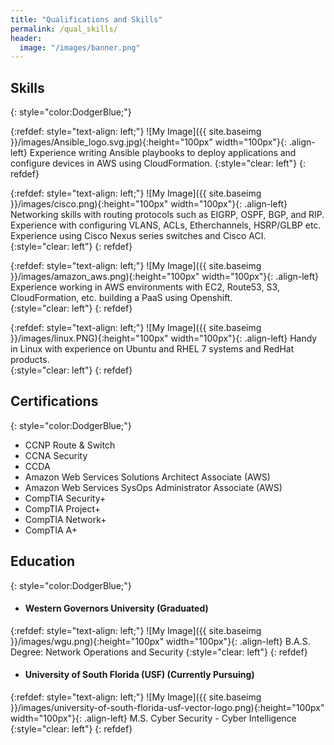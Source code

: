 ```yaml
---
title: "Qualifications and Skills"
permalink: /qual_skills/
header:
  image: "/images/banner.png"
---
```




## Skills
{: style="color:DodgerBlue;"}

{:refdef: style="text-align: left;"}
![My Image]({{ site.baseimg }}/images/Ansible_logo.svg.jpg){:height="100px" width="100px"}{: .align-left} Experience writing Ansible playbooks to deploy applications and configure devices in AWS using CloudFormation.
{:style="clear: left"}
{: refdef}


{:refdef: style="text-align: left;"}
![My Image]({{ site.baseimg }}/images/cisco.png){:height="100px" width="100px"}{: .align-left} Networking skills with routing protocols such as EIGRP, OSPF, BGP, and RIP. Experience with configuring VLANS, ACLs, Etherchannels, HSRP/GLBP etc. Experience using Cisco Nexus series switches and Cisco ACI. 
{:style="clear: left"}
{: refdef}

{:refdef: style="text-align: left;"}
![My Image]({{ site.baseimg }}/images/amazon_aws.png){:height="100px" width="100px"}{: .align-left} Experience working in AWS environments with EC2, Route53, S3, CloudFormation, etc. building a PaaS using Openshift.  
{:style="clear: left"}
{: refdef}

{:refdef: style="text-align: left;"}
![My Image]({{ site.baseimg }}/images/linux.PNG){:height="100px" width="100px"}{: .align-left} Handy in Linux with experience on Ubuntu and RHEL 7 systems and RedHat products.   
{:style="clear: left"}
{: refdef}

## Certifications
{: style="color:DodgerBlue;"}

* CCNP Route & Switch
* CCNA Security
* CCDA
* Amazon Web Services Solutions Architect Associate (AWS)
* Amazon Web Services SysOps Administrator Associate (AWS)
* CompTIA Security+
* CompTIA Project+
* CompTIA Network+
* CompTIA A+

## Education
{: style="color:DodgerBlue;"}
* #### Western Governors University (Graduated) 

{:refdef: style="text-align: left;"}
![My Image]({{ site.baseimg }}/images/wgu.png){:height="100px" width="100px"}{: .align-left} B.A.S. Degree: Network Operations and Security
{:style="clear: left"}
{: refdef}

* #### University of South Florida (USF) (Currently Pursuing)
{:refdef: style="text-align: left;"}
![My Image]({{ site.baseimg }}/images/university-of-south-florida-usf-vector-logo.png){:height="100px" width="100px"}{: .align-left} M.S. Cyber Security - Cyber Intelligence 
{:style="clear: left"}
{: refdef}
